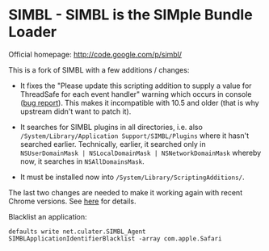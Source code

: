 SIMBL - SIMBL is the SIMple Bundle Loader
=========================================

Official homepage: <http://code.google.com/p/simbl/>

This is a fork of SIMBL with a few additions / changes:

* It fixes the "Please update this scripting addition to supply a value for ThreadSafe for each event handler" warning which occurs in console ([bug report](http://code.google.com/p/simbl/issues/detail?id=7)). This makes it incompatible with 10.5 and older (that is why upstream didn't want to patch it).

* It searches for SIMBL plugins in all directories, i.e. also `/System/Library/Application Support/SIMBL/Plugins` where it hasn't searched earlier. Technically, earlier, it searched only in `NSUserDomainMask | NSLocalDomainMask | NSNetworkDomainMask` whereby now, it searches in `NSAllDomainsMask`.

* It must be installed now into `/System/Library/ScriptingAdditions/`.

The last two changes are needed to make it working again with recent Chrome versions. See [here](http://stackoverflow.com/questions/7269704/google-chrome-openscripting-framework-cant-find-entry-point-injecteventhandle/) for details.

Blacklist an application:

    defaults write net.culater.SIMBL_Agent SIMBLApplicationIdentifierBlacklist -array com.apple.Safari

